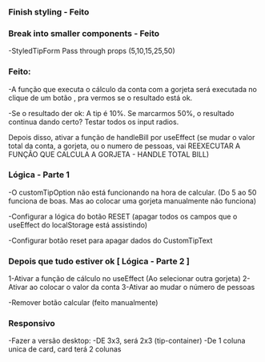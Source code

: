 ### Finish styling - Feito

### Break into smaller components - Feito
-StyledTipForm
    Pass through props (5,10,15,25,50)

### Feito:
-A função que executa o cálculo da conta com a gorjeta será executada no clique de um botão , pra vermos se o resultado está ok.

-Se o resultado der ok:
A tip é 10%. Se marcarmos 50%, o resultado continua dando certo?
Testar todos os input radios.

Depois disso, ativar a função de handleBill por useEffect (se mudar o valor total da conta, a gorjeta, ou o numero de pessoas, vai REEXECUTAR A FUNÇÃO QUE CALCULA A GORJETA - HANDLE TOTAL BILL)

### Lógica - Parte 1
-O customTipOption não está funcionando na hora de calcular. (Do 5 ao 50 funciona de boas. Mas ao colocar uma gorjeta manualmente não funciona)

-Configurar a lógica do botão RESET (apagar todos os campos que o useEffect do localStorage está assistindo)

-Configurar botão reset para apagar dados do CustomTipText

### Depois que tudo estiver ok [ Lógica - Parte 2 ]
1-Ativar a função de cálculo no useEffect (Ao selecionar outra gorjeta)
2-Ativar ao colocar o valor da conta
3-Ativar ao mudar o número de pessoas

-Remover botão calcular (feito manualmente)

### Responsivo
-Fazer a versão desktop:
-DE 3x3, será 2x3 (tip-container)
-De 1 coluna unica de card, card terá 2 colunas